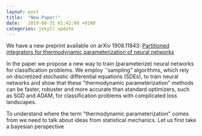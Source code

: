 ```yaml
---
layout: post
title:  "New Paper!"
date:   2019-08-31 01:42:09 +0100
categories: jekyll update
---
```


We have a new preprint available on arXiv 1908.11843:
[Partitioned integrators for thermodynamic parameterization of neural networks](https://arxiv.org/abs/1908.11843)

In the paper we propose a new way to train (parameterize) neural networks for classification problems. We employ `'sampling" algorithms, which rely on discretized stochastic differential equations (SDEs), to train neural networks and show that these "thermodynamic parameterization" methods can be faster, robuster and more accurate than standard optimizers, such as SGD and ADAM,
for classification problems with complicated loss landscapes.

To understand where the term "thermodynamic parameterization" comes from we need to talk about ideas from statistical mechanics. Let us first take a bayesian perspective


<!---This paper is centered around training of neural networks for classification problems. Traditionally neural networks (NNs) are parameterized using optimization procedures such as stochastic gradient descent (SGD), RMSProp and ADAM. But in this paper we employ alternative ``sampling'' algorithms, which rely on discretized stochastic differential equations (SDEs), to train neural networks. We refer to these algorithms as thermodynamic parameterization methods, because they use an additional temperature variable to enhance the training (parameterization) process for neural networks.The idea of using an additional temperature variable originates from statistical metchanics.--> 

